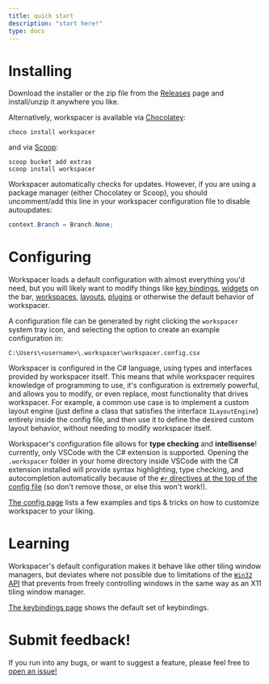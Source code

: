 ```yaml
---
title: quick start
description: "start here!"
type: docs
---
```


# Installing

Download the installer or the zip file from the [Releases](https://github.com/workspacer/workspacer/releases/latest) page and install/unzip it anywhere you like. 

Alternatively, workspacer is available via [Chocolatey](https://community.chocolatey.org/packages/workspacer):

```
choco install workspacer
```

and via [Scoop](https://scoop.sh/):

```
scoop bucket add extras
scoop install workspacer
```

Workspacer automatically checks for updates. However, if you are using a package manager (either Chocolatey or Scoop), you should uncomment/add this line in your workspacer configuration file to disable autoupdates:

```cs
context.Branch = Branch.None;
```

# Configuring

Workspacer loads a default configuration with almost everything you'd need, but you will likely want to modify things like [key bindings](#how-do-i-register-custom-keybindings), [widgets](#menu-bar-widgets) on the bar, [workspaces](#how-do-i-define-custom-workspaces), [layouts](#layout-engines), [plugins](#plugins) or otherwise the default behavior of workspacer.

A configuration file can be generated by right clicking the ```workspacer``` system tray icon, and selecting the option to create an example configuration in:

```
C:\Users\<username>\.workspacer\workspacer.config.csx
```

Workspacer is configured in the C# language, using types and interfaces provided by workspacer itself. This means that while workspacer requires knowledge of programming to use, it's configuration is extremely powerful, and allows you to modify, or even replace, most functionality that drives workspacer. For example, a common use case is to implement a custom layout engine (just define a class that satisfies the interface `ILayoutEngine`) entirely inside the config file, and then use it to define the desired custom layout behavior, without needing to modify workspacer itself.

Workspacer's configuration file allows for __type checking__ and __intellisense__! currently, only VSCode with the C# extension is supported. Opening the `.workspacer` folder in your home directory inside VSCode with the C# extension installed will provide syntax highlighting, type checking, and autocompletion automatically because of the [`#r` directives at the top of the config file](https://github.com/workspacer/workspacer/blob/master/src/workspacer/Config/workspacer.config.template.csx) (so don't remove those, or else this won't work!).

[The config page](/config) lists a few examples and tips & tricks on how to customize workspacer to your liking.

# Learning

Workspacer's default configuration makes it behave like other tiling window managers, but deviates where not possible due to limitations of the [`Win32` API](https://docs.microsoft.com/en-us/windows/win32/api/) that prevents from freely controlling windows in the same way as an X11 tiling window manager.

[The keybindings page](/keybindings) shows the default set of keybindings.

# Submit feedback!

If you run into any bugs, or want to suggest a feature, please feel free to [open an issue!](https://github.com/workspacer/workspacer/issues)
